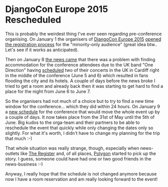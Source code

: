 # DjangoCon Europe 2015 Rescheduled

This is probably the weirdest thing I've ever seen regarding pre-conference
organising. On January 1 the organisers of [DjangoCon Europe 2015][7]
[opened the registration process][2] for the "minority-only audience" (great
idea btw.. Let's see if it works as anticipated).

Then on January 8 [the news came][2] that there was a problem with finding
accommodation for the conference attendees due to the UK band "One Direction"
having [scheduled][4] two of their concerts in the UK in Cardiff right in the
middle of the conference (June 5 and 6) which resulted in fans flooding the city
and its hotels. A couple of days before the news broke I tried to get a room and
already back then it was starting to get hard to find a place for the night from
June 6 to June 7.

So the organisers had not much of a choice but to try to find a new time window
for the conference... which they did within 24 hours. On January 9 a
[new schedule][3] for the conference that would move the whole event up by a
couple of days. It now takes place from the 31st of May until the 5th of
June. Big kudos to the orga-team and their partners to be able to reschedule
the event that quickly while only changing the dates only so slightly. For what
it's worth, I didn't have to change my planning for the trip that much :-)

That whole situation was really strange, though, especially when news-outlets
like [The Register][5] and, of all places, [Polygon][6] started to pick up the
story. I guess, someone could have had one or two good friends in the
news-business :-)

Anyway, I really hope that the schedule is not changed anymore because now I
have a room reservation and am really looking forward to the event!

[1]:http://2015.djangocon.eu/news/registration-opens/
[2]:http://2015.djangocon.eu/news/boy-band-disrupts-djangocon-europe/
[3]:http://2015.djangocon.eu/news/djangocon-rescheduled/
[4]:http://www.mirror.co.uk/3am/celebrity-news/one-direction-add-extra-cardiff-4789698
[5]:http://www.theregister.co.uk/2015/01/12/one_direction_attack_open_source_conference/
[6]:http://www.polygon.com/2015/1/9/7519693/one-direction-djangocon-coding-cardiff-harry-styles-so-cute-lol
[7]:http://2015.djangocon.eu/


